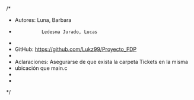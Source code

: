 /*
*   Autores:    Luna,           Barbara  
*               Ledesma Jurado, Lucas
*
*   GitHub:     https://github.com/Lukz99/Proyecto_FDP
*
*   Aclaraciones: Asegurarse de que exista la carpeta Tickets en la misma
*   ubicación que main.c
*
*
*/